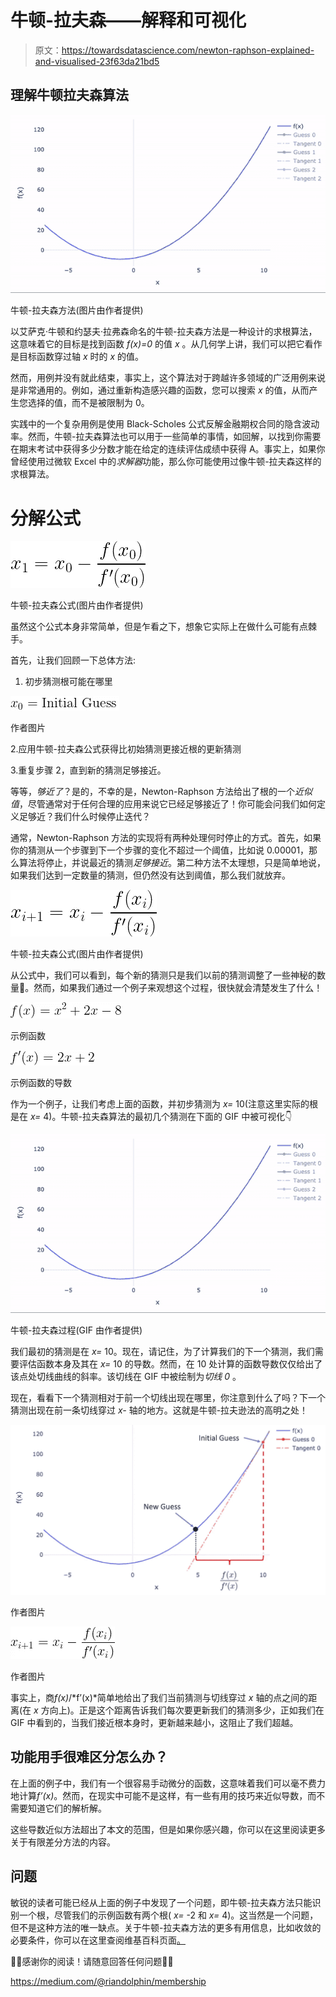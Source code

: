 # 牛顿-拉夫森——解释和可视化

> 原文：<https://towardsdatascience.com/newton-raphson-explained-and-visualised-23f63da21bd5>

## 理解牛顿拉夫森算法

![](img/dfb6e7907e821c2a68a29b0be01d6713.png)

牛顿-拉夫森方法(图片由作者提供)

以艾萨克·牛顿和约瑟夫·拉弗森命名的牛顿-拉夫森方法是一种设计的求根算法，这意味着它的目标是找到函数 *f(x)=0* 的值 *x* 。从几何学上讲，我们可以把它看作是目标函数穿过轴 *x* 时的 *x* 的值。

然而，用例并没有就此结束，事实上，这个算法对于跨越许多领域的广泛用例来说是非常通用的。例如，通过重新构造感兴趣的函数，您可以搜索 *x* 的值，从而产生您选择的值，而不是被限制为 0。

实践中的一个复杂用例是使用 Black-Scholes 公式反解金融期权合同的隐含波动率。然而，牛顿-拉夫森算法也可以用于一些简单的事情，如回解，以找到你需要在期末考试中获得多少分数才能在给定的连续评估成绩中获得 A。事实上，如果你曾经使用过微软 Excel 中的*求解器*功能，那么你可能使用过像牛顿-拉夫森这样的求根算法。

# 分解公式

![](img/767242342e31079022698800ac65b792.png)

牛顿-拉夫森公式(图片由作者提供)

虽然这个公式本身非常简单，但是乍看之下，想象它实际上在做什么可能有点棘手。

首先，让我们回顾一下总体方法:

1.  初步猜测根可能在哪里

![](img/872af81eacefa03f9eb4b26bde8f89e2.png)

作者图片

2.应用牛顿-拉夫森公式获得比初始猜测更接近根的更新猜测

3.重复步骤 2，直到新的猜测足够接近。

等等，*够近了*？是的，不幸的是，Newton-Raphson 方法给出了根的一个*近似值*，尽管通常对于任何合理的应用来说它已经足够接近了！你可能会问我们如何定义足够近？我们什么时候停止迭代？

通常，Newton-Raphson 方法的实现将有两种处理何时停止的方式。首先，如果你的猜测从一个步骤到下一个步骤的变化不超过一个阈值，比如说 0.00001，那么算法将停止，并说最近的猜测*足够接近*。第二种方法不太理想，只是简单地说，如果我们达到一定数量的猜测，但仍然没有达到阈值，那么我们就放弃。

![](img/e72e37f6bad0d49fa63bf2ae0c256297.png)

牛顿-拉夫森公式(图片由作者提供)

从公式中，我们可以看到，每个新的猜测只是我们以前的猜测调整了一些神秘的数量🔮。然而，如果我们通过一个例子来观想这个过程，很快就会清楚发生了什么！

![](img/9322b50acacc37ee999dd76c352dd39d.png)

示例函数

![](img/f0a4ca21a35dacd6c5bcf1a5f04bb5aa.png)

示例函数的导数

作为一个例子，让我们考虑上面的函数，并初步猜测为 *x=* 10(注意这里实际的根是在 *x=* 4)。牛顿-拉夫森算法的最初几个猜测在下面的 GIF 中被可视化👇

![](img/dfb6e7907e821c2a68a29b0be01d6713.png)

牛顿-拉夫森过程(GIF 由作者提供)

我们最初的猜测是在 *x=* 10。现在，请记住，为了计算我们的下一个猜测，我们需要评估函数本身及其在 *x=* 10 的导数。然而，在 10 处计算的函数导数仅仅给出了该点处切线曲线的斜率。该切线在 GIF 中被绘制为*切线 0* 。

现在，看看下一个猜测相对于前一个切线出现在哪里，你注意到什么了吗？下一个猜测出现在前一条切线穿过 *x-* 轴的地方。这就是牛顿-拉夫逊法的高明之处！

![](img/8e2fd2d9cb05c8928cc32427ee178e9f.png)

作者图片

![](img/e962c1bfa6e88a4fd8fc08f7c09681ee.png)

作者图片

事实上，商*f(x)*/*f’(x)*简单地给出了我们当前猜测与切线穿过 *x* 轴的点之间的距离(在 *x* 方向上)。正是这个距离告诉我们每次要更新我们的猜测多少，正如我们在 GIF 中看到的，当我们接近根本身时，更新越来越小，这阻止了我们超越。

## 功能用手很难区分怎么办？

在上面的例子中，我们有一个很容易手动微分的函数，这意味着我们可以毫不费力地计算*f’(x)*。然而，在现实中可能不是这样，有一些有用的技巧来近似导数，而不需要知道它们的解析解。

这些导数近似方法超出了本文的范围，但是如果你感兴趣，你可以在这里阅读更多关于有限差分方法的内容。

## 问题

敏锐的读者可能已经从上面的例子中发现了一个问题，即牛顿-拉夫森方法只能识别一个根，尽管我们的示例函数有两个根( *x=* -2 和 *x=* 4)。这当然是一个问题，但不是这种方法的唯一缺点。关于牛顿-拉夫森方法的更多有用信息，比如收敛的必要条件，你可以在这里查阅维基百科页面[。](https://en.wikipedia.org/wiki/Newton%27s_method)

🙋‍♂️感谢你的阅读！请随意回答任何问题🙋‍♀️

<https://medium.com/@riandolphin/membership> 